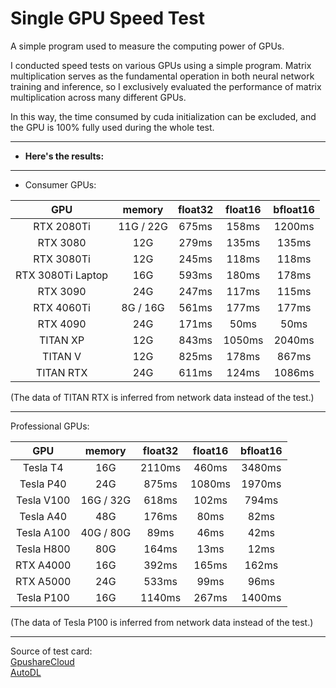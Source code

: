 # Single GPU Speed Test

A simple program used to measure the computing power of GPUs.

I conducted speed tests on various GPUs using a simple program. Matrix multiplication serves as the fundamental operation in both neural network training and inference, so I exclusively evaluated the performance of matrix multiplication across many different GPUs. 

In this way, the time consumed by cuda initialization can be excluded, and the GPU is 100% fully used during the whole test.

---

- **Here's the results:**

---

- Consumer GPUs:

|GPU|memory|float32|float16|bfloat16|
|:--:|:--:|:--:|:--:|:--:|
|RTX 2080Ti|11G / 22G|675ms|158ms|1200ms|
|RTX 3080|12G|279ms|135ms|135ms|
|RTX 3080Ti|12G|245ms|118ms|118ms|
|RTX 3080Ti Laptop|16G|593ms|180ms|178ms|
|RTX 3090|24G|247ms|117ms|115ms|
|RTX 4060Ti|8G / 16G|561ms|177ms|177ms|
|RTX 4090|24G|171ms|50ms|50ms|
|TITAN XP|12G|843ms|1050ms|2040ms|
|TITAN V|12G|825ms|178ms|867ms|
|TITAN RTX|24G|611ms|124ms|1086ms|

(The data of TITAN RTX is inferred from network data instead of the test.)

---

Professional GPUs:

|GPU|memory|float32|float16|bfloat16|
|:--:|:--:|:--:|:--:|:--:|
|Tesla T4|16G|2110ms|460ms|3480ms|
|Tesla P40|24G|875ms|1080ms|1970ms|
|Tesla V100|16G / 32G|618ms|102ms|794ms|
|Tesla A40|48G|176ms|80ms|82ms|
|Tesla A100|40G / 80G|89ms|46ms|42ms|
|Tesla H800|80G|164ms|13ms|12ms|
|RTX A4000|16G|392ms|165ms|162ms|
|RTX A5000|24G|533ms|99ms|96ms|
|Tesla P100|16G|1140ms|267ms|1400ms|

(The data of Tesla P100 is inferred from network data instead of the test.)

---

Source of test card:  
[GpushareCloud](https://gpushare.com/)  
[AutoDL](https://www.autodl.com/)  


